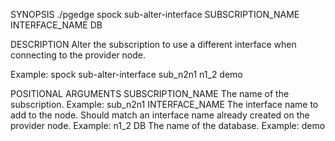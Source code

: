 
SYNOPSIS
    ./pgedge spock sub-alter-interface SUBSCRIPTION_NAME INTERFACE_NAME DB

DESCRIPTION
    Alter the subscription to use a different interface when connecting to the provider node. 

Example: spock sub-alter-interface sub_n2n1 n1_2 demo

POSITIONAL ARGUMENTS
    SUBSCRIPTION_NAME
        The name of the subscription. Example: sub_n2n1
    INTERFACE_NAME
        The interface name to add to the node. Should match an interface name already created on the provider node. Example: n1_2
    DB
        The name of the database. Example: demo
